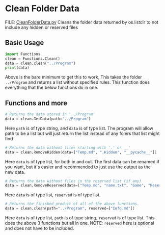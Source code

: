 # Clean Folder Data

FILE: [CleanFolderData.py](../Program/CleanFolderData.py)
Cleans the folder data returned by os.listdir to not include any hidden or reserved files

## Basic Usage

```py
import Functions
clean = Functions.Clean()
data = clean.clean("../Program")
print(data)
```

Above is the bare minimum to get this to work, This takes the folder `../Program` and returns a list without specified rules.
This function does everything that the below functions do in one.

## Functions and more

```py
# Returns the data stored in '../Program'
data = clean.GetData(path="../Program")
```

Here `path` is of type string, and `data` is of type list. The program will allow path to be a list but will just return the list instead of any folers that list might find

```py
# Returns the data without files starting with '.' or __'
data = clean.RemoveHidden(data=["Temp.md", ".Hidden", "__pycache__"])  # Returns ["Temp.md"]
```

Here `data` is of type list, for both in and out. The first data can be renamed if you want, but it's easier and recommended to just use the output as the new data.

```py
# Returns the data without files in the reserved list (if any)
data = clean.RemoveReserved(data=["Temp.md", "name.txt", "Game", "Reserved.md"], reserved=["name.txt", "Reserved.md"])  # returns ["Temp.md", "Game"]
```

Here `data` is of type list, `reserved` is of type list.

```py
# Returns the finished product of all of the above functions.
data = clean.clean(path="../Program", reserved=["Info.md"])
```

Here `data` is of type list, `path` is of type string, `reserved` is of type list. This does the above 3 functions but all in one.
NOTE: `reserved` here is optional and does not have to be included.
